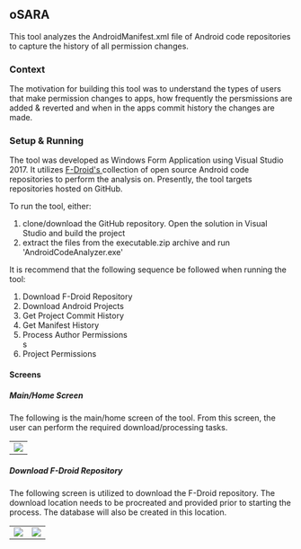 ## oSARA
This tool analyzes the AndroidManifest.xml file of Android code repositories to capture the history of all permission changes.

### Context
The motivation for building this tool was to understand the types of users that make permission changes to apps, how frequently the persmissions are added & reverted and when in the apps commit history the changes are made.

### Setup & Running
The tool was developed as Windows Form Application using Visual Studio 2017. It utilizes <a href='https://f-droid.org/' target='_blank'> F-Droid's </a> collection of open source Android code repositories to perform the analysis on. Presently, the tool targets repositories hosted on GitHub.

To run the tool, either:
<ol>
	<li>
		clone/download the GitHub repository. Open the solution in Visual Studio and build the project
	</li>
	<li>
		extract the files from the executable.zip archive and run 'AndroidCodeAnalyzer.exe'
	</li>
</ol>

It is recommend that the following sequence be followed when running the tool:
<ol>
	<li> Download F-Droid Repository </li>
	<li> Download Android Projects </li>
	<li> Get Project Commit History </li>
	<li> Get Manifest History </li>
	<li> Process Author Permissions </li>s
	<li> Project Permissions </li>
</ol>

#### Screens

##### Main/Home Screen
The following is the main/home screen of the tool. From this screen, the user can perform the required download/processing tasks.
<table>
	<tr>
		<td>
			<img src='http://imgur.com/wzGt7xf.png'/>
		</td>
	</tr>
</table>


##### Download F-Droid Repository
The following screen is utilized to download the F-Droid repository. The download location needs to be procreated and provided prior to starting the process. The database will also be created in this location.
<table>
	<tr>
		<td>
			<img src='http://imgur.com/BMaYo30.png'/>
		</td>
		<td>
			<img src='http://imgur.com/wEJxQeA.png'/>
		</td>
	</tr>
</table>





